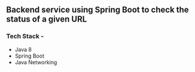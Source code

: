 ## Backend service using Spring Boot to check the status of a given URL

### Tech Stack -
 * Java 8
 * Spring Boot
 * Java Networking
